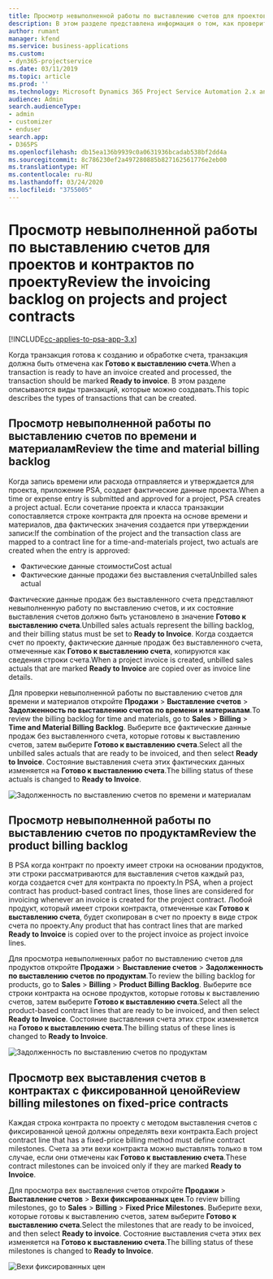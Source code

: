```yaml
---
title: Просмотр невыполненной работы по выставлению счетов для проектов и контрактов по проекту
description: В этом разделе представлена информация о том, как проверить невыполненные работы по времени, расходам и продуктам, а также как отметить их как готовые к выставлению счетов.
author: rumant
manager: kfend
ms.service: business-applications
ms.custom:
- dyn365-projectservice
ms.date: 03/11/2019
ms.topic: article
ms.prod: ''
ms.technology: Microsoft Dynamics 365 Project Service Automation 2.x and 3.x
audience: Admin
search.audienceType:
- admin
- customizer
- enduser
search.app:
- D365PS
ms.openlocfilehash: db15ea136b9939c0a0631936bcadab538bf2dd4a
ms.sourcegitcommit: 8c786230ef2a497280885b827162561776e2eb00
ms.translationtype: HT
ms.contentlocale: ru-RU
ms.lasthandoff: 03/24/2020
ms.locfileid: "3755005"
---
```

# <a name="review-the-invoicing-backlog-on-projects-and-project-contracts"></a><span data-ttu-id="dbe15-103">Просмотр невыполненной работы по выставлению счетов для проектов и контрактов по проекту</span><span class="sxs-lookup"><span data-stu-id="dbe15-103">Review the invoicing backlog on projects and project contracts</span></span>

[!INCLUDE[cc-applies-to-psa-app-3.x](../includes/cc-applies-to-psa-app-3x.md)]

<span data-ttu-id="dbe15-104">Когда транзакция готова к созданию и обработке счета, транзакция должна быть отмечена как **Готово к выставлению счета**.</span><span class="sxs-lookup"><span data-stu-id="dbe15-104">When a transaction is ready to have an invoice created and processed, the transaction should be marked **Ready to invoice**.</span></span> <span data-ttu-id="dbe15-105">В этом разделе описываются виды транзакций, которые можно создавать.</span><span class="sxs-lookup"><span data-stu-id="dbe15-105">This topic describes the types of transactions that can be created.</span></span>

## <a name="review-the-time-and-material-billing-backlog"></a><span data-ttu-id="dbe15-106">Просмотр невыполненной работы по выставлению счетов по времени и материалам</span><span class="sxs-lookup"><span data-stu-id="dbe15-106">Review the time and material billing backlog</span></span>

<span data-ttu-id="dbe15-107">Когда запись времени или расхода отправляется и утверждается для проекта, приложение PSA, создает фактические данные проекта.</span><span class="sxs-lookup"><span data-stu-id="dbe15-107">When a time or expense entry is submitted and approved for a project, PSA creates a project actual.</span></span> <span data-ttu-id="dbe15-108">Если сочетание проекта и класса транзакции сопоставляется строке контракта для проекта на основе времени и материалов, два фактических значения создается при утверждении записи:</span><span class="sxs-lookup"><span data-stu-id="dbe15-108">If the combination of the project and the transaction class are mapped to a contract line for a time-and-materials project, two actuals are created when the entry is approved:</span></span>

- <span data-ttu-id="dbe15-109">Фактические данные стоимости</span><span class="sxs-lookup"><span data-stu-id="dbe15-109">Cost actual</span></span> 
- <span data-ttu-id="dbe15-110">Фактические данные продажи без выставления счета</span><span class="sxs-lookup"><span data-stu-id="dbe15-110">Unbilled sales actual</span></span>

<span data-ttu-id="dbe15-111">Фактические данные продаж без выставленного счета представляют невыполненную работу по выставлению счетов, и их состояние выставления счетов должно быть установлено в значение **Готово к выставлению счета**.</span><span class="sxs-lookup"><span data-stu-id="dbe15-111">Unbilled sales actuals represent the billing backlog, and their billing status must be set to **Ready to Invoice**.</span></span> <span data-ttu-id="dbe15-112">Когда создается счет по проекту, фактические данные продаж без выставленного счета, отмеченные как **Готово к выставлению счета**, копируются как сведения строки счета.</span><span class="sxs-lookup"><span data-stu-id="dbe15-112">When a project invoice is created, unbilled sales actuals that are marked **Ready to Invoice** are copied over as invoice line details.</span></span>

<span data-ttu-id="dbe15-113">Для проверки невыполненной работы по выставлению счетов для времени и материалов откройте **Продажи** \> **Выставление счетов** \> **Задолженность по выставлению счетов по времени и материалам**.</span><span class="sxs-lookup"><span data-stu-id="dbe15-113">To review the billing backlog for time and materials, go to **Sales** \> **Billing** \> **Time and Material Billing Backlog**.</span></span> <span data-ttu-id="dbe15-114">Выберите все фактические данные продаж без выставленного счета, которые готовы к выставлению счетов, затем выберите **Готово к выставлению счета**.</span><span class="sxs-lookup"><span data-stu-id="dbe15-114">Select all the unbilled sales actuals that are ready to be invoiced, and then select **Ready to Invoice**.</span></span> <span data-ttu-id="dbe15-115">Состояние выставления счета этих фактических данных изменяется на **Готово к выставлению счета**.</span><span class="sxs-lookup"><span data-stu-id="dbe15-115">The billing status of these actuals is changed to **Ready to Invoice**.</span></span>

![Задолженность по выставлению счетов по времени и материалам](media/TMBacklog.png)

## <a name="review-the-product-billing-backlog"></a><span data-ttu-id="dbe15-117">Просмотр невыполненной работы по выставлению счетов по продуктам</span><span class="sxs-lookup"><span data-stu-id="dbe15-117">Review the product billing backlog</span></span>

<span data-ttu-id="dbe15-118">В PSA когда контракт по проекту имеет строки на основании продуктов, эти строки рассматриваются для выставления счетов каждый раз, когда создается счет для контракта по проекту.</span><span class="sxs-lookup"><span data-stu-id="dbe15-118">In PSA, when a project contract has product-based contract lines, those lines are considered for invoicing whenever an invoice is created for the project contract.</span></span> <span data-ttu-id="dbe15-119">Любой продукт, который имеет строки контракта, отмеченные как **Готово к выставлению счета**, будет скопирован в счет по проекту в виде строк счета по проекту.</span><span class="sxs-lookup"><span data-stu-id="dbe15-119">Any product that has contract lines that are marked **Ready to Invoice** is copied over to the project invoice as project invoice lines.</span></span>

<span data-ttu-id="dbe15-120">Для просмотра невыполненных работ по выставлению счетов для продуктов откройте **Продажи** \> **Выставление счетов** \> **Задолженность по выставлению счетов по продуктам**.</span><span class="sxs-lookup"><span data-stu-id="dbe15-120">To review the billing backlog for products, go to **Sales** \> **Billing** \> **Product Billing Backlog**.</span></span> <span data-ttu-id="dbe15-121">Выберите все строки контракта на основе продуктов, которые готовы к выставлению счетов, затем выберите **Готово к выставлению счета**.</span><span class="sxs-lookup"><span data-stu-id="dbe15-121">Select all the product-based contract lines that are ready to be invoiced, and then select **Ready to Invoice**.</span></span> <span data-ttu-id="dbe15-122">Состояние выставления счета этих строк изменяется на **Готово к выставлению счета**.</span><span class="sxs-lookup"><span data-stu-id="dbe15-122">The billing status of these lines is changed to **Ready to Invoice**.</span></span>

![Задолженность по выставлению счетов по продуктам](media/ProductBacklog.png)

## <a name="review-billing-milestones-on-fixed-price-contracts"></a><span data-ttu-id="dbe15-124">Просмотр вех выставления счетов в контрактах с фиксированной ценой</span><span class="sxs-lookup"><span data-stu-id="dbe15-124">Review billing milestones on fixed-price contracts</span></span>

<span data-ttu-id="dbe15-125">Каждая строка контракта по проекту с методом выставления счетов с фиксированной ценой должны определять вехи контракта.</span><span class="sxs-lookup"><span data-stu-id="dbe15-125">Each project contract line that has a fixed-price billing method must define contract milestones.</span></span> <span data-ttu-id="dbe15-126">Счета за эти вехи контракта можно выставлять только в том случае, если они отмечены как **Готово к выставлению счета**.</span><span class="sxs-lookup"><span data-stu-id="dbe15-126">These contract milestones can be invoiced only if they are marked **Ready to Invoice**.</span></span> 

<span data-ttu-id="dbe15-127">Для просмотра вех выставления счетов откройте **Продажи** \> **Выставление счетов** \> **Вехи фиксированных цен**.</span><span class="sxs-lookup"><span data-stu-id="dbe15-127">To review billing milestones, go to **Sales** \> **Billing** \> **Fixed Price Milestones**.</span></span> <span data-ttu-id="dbe15-128">Выберите вехи, которые готовы к выставлению счетов, затем выберите **Готово к выставлению счета**.</span><span class="sxs-lookup"><span data-stu-id="dbe15-128">Select the milestones that are ready to be invoiced, and then select **Ready to invoice**.</span></span> <span data-ttu-id="dbe15-129">Состояние выставления счета этих вех изменяется на **Готово к выставлению счета**.</span><span class="sxs-lookup"><span data-stu-id="dbe15-129">The billing status of these milestones is changed to **Ready to Invoice**.</span></span>

![Вехи фиксированных цен](media/FPBacklog.png)
